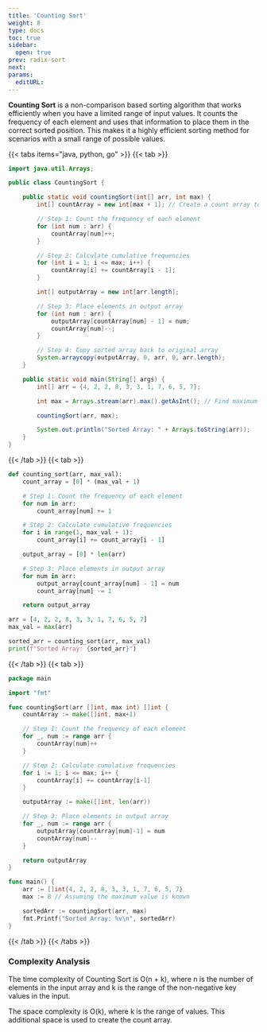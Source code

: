 ```yaml
---
title: 'Counting Sort'
weight: 8
type: docs
toc: true
sidebar:
  open: true
prev: radix-sort
next:
params:
  editURL:
---
```


**Counting Sort** is a non-comparison based sorting algorithm that works efficiently when you have a limited range of input values. It counts the frequency of each element and uses that information to place them in the correct sorted position. This makes it a highly efficient sorting method for scenarios with a small range of possible values.

{{< tabs items="java, python, go" >}}
{{< tab >}}
```java
import java.util.Arrays;

public class CountingSort {

    public static void countingSort(int[] arr, int max) {
        int[] countArray = new int[max + 1]; // Create a count array to store frequencies

        // Step 1: Count the frequency of each element
        for (int num : arr) {
            countArray[num]++;
        }

        // Step 2: Calculate cumulative frequencies
        for (int i = 1; i <= max; i++) {
            countArray[i] += countArray[i - 1];
        }

        int[] outputArray = new int[arr.length];

        // Step 3: Place elements in output array
        for (int num : arr) {
            outputArray[countArray[num] - 1] = num;
            countArray[num]--;
        }

        // Step 4: Copy sorted array back to original array
        System.arraycopy(outputArray, 0, arr, 0, arr.length);
    }

    public static void main(String[] args) {
        int[] arr = {4, 2, 2, 8, 3, 3, 1, 7, 6, 5, 7};

        int max = Arrays.stream(arr).max().getAsInt(); // Find maximum value in the array

        countingSort(arr, max);

        System.out.println("Sorted Array: " + Arrays.toString(arr));
    }
}

```
{{< /tab >}}
{{< tab >}}
```python
def counting_sort(arr, max_val):
    count_array = [0] * (max_val + 1)

    # Step 1: Count the frequency of each element
    for num in arr:
        count_array[num] += 1

    # Step 2: Calculate cumulative frequencies
    for i in range(1, max_val + 1):
        count_array[i] += count_array[i - 1]

    output_array = [0] * len(arr)

    # Step 3: Place elements in output array
    for num in arr:
        output_array[count_array[num] - 1] = num
        count_array[num] -= 1

    return output_array

arr = [4, 2, 2, 8, 3, 3, 1, 7, 6, 5, 7]
max_val = max(arr)

sorted_arr = counting_sort(arr, max_val)
print(f"Sorted Array: {sorted_arr}")

```
{{< /tab >}}
{{< tab >}}
```go
package main

import "fmt"

func countingSort(arr []int, max int) []int {
	countArray := make([]int, max+1)

	// Step 1: Count the frequency of each element
	for _, num := range arr {
		countArray[num]++
	}

	// Step 2: Calculate cumulative frequencies
	for i := 1; i <= max; i++ {
		countArray[i] += countArray[i-1]
	}

	outputArray := make([]int, len(arr))

	// Step 3: Place elements in output array
	for _, num := range arr {
		outputArray[countArray[num]-1] = num
		countArray[num]--
	}

	return outputArray
}

func main() {
	arr := []int{4, 2, 2, 8, 3, 3, 1, 7, 6, 5, 7}
	max := 8 // Assuming the maximum value is known

	sortedArr := countingSort(arr, max)
	fmt.Printf("Sorted Array: %v\n", sortedArr)
}

```
{{< /tab >}}
{{< /tabs >}}

### Complexity Analysis

The time complexity of Counting Sort is O(n + k), where n is the number of elements in the input array and k is the range of the non-negative key values in the input.

The space complexity is O(k), where k is the range of values. This additional space is used to create the count array.